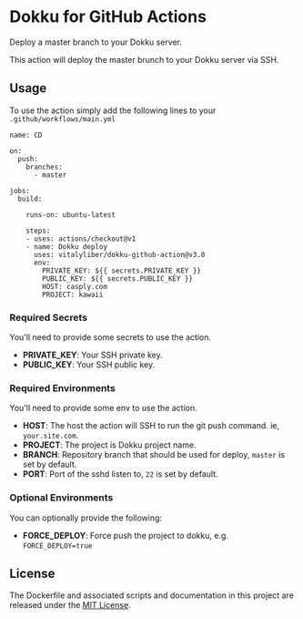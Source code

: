 # Dokku for GitHub Actions

Deploy a master branch to your Dokku server.

This action will deploy the master brunch to your Dokku server via SSH.

## Usage

To use the action simply add the following lines to your `.github/workflows/main.yml`

```
name: CD

on:
  push:
    branches:
      - master

jobs:
  build:

    runs-on: ubuntu-latest

    steps:
    - uses: actions/checkout@v1
    - name: Dokku deploy
      uses: vitalyliber/dokku-github-action@v3.0
      env:
        PRIVATE_KEY: ${{ secrets.PRIVATE_KEY }}
        PUBLIC_KEY: ${{ secrets.PUBLIC_KEY }}
        HOST: casply.com
        PROJECT: kawaii
```

### Required Secrets

You'll need to provide some secrets to use the action.

- **PRIVATE_KEY**: Your SSH private key.
- **PUBLIC_KEY**: Your SSH public key.

### Required Environments

You'll need to provide some env to use the action.

- **HOST**: The host the action will SSH to run the git push command. ie, `your.site.com`.
- **PROJECT**: The project is Dokku project name.
- **BRANCH**: Repository branch that should be used for deploy, `master` is set by default.
- **PORT**: Port of the sshd listen to, `22` is set by default.

### Optional Environments

You can optionally provide the following:

- **FORCE_DEPLOY**: Force push the project to dokku, e.g. `FORCE_DEPLOY=true`

## License

The Dockerfile and associated scripts and documentation in this project are released under the [MIT License](LICENSE).
